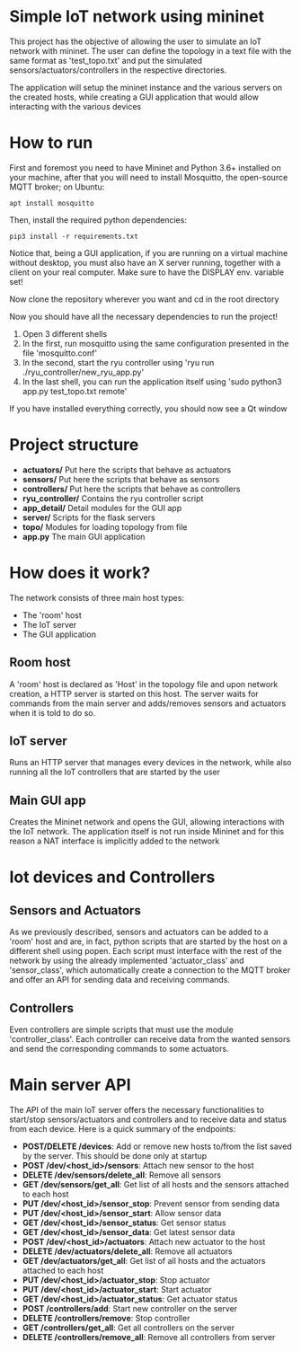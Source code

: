 # Simple IoT network using mininet

This project has the objective of allowing the user to simulate an IoT network
with mininet. The user can define the topology in a text file
with the same format as 'test_topo.txt' and put the simulated sensors/actuators/controllers
in the respective directories. 

The application will setup the mininet instance and the various servers
on the created hosts, while creating a GUI application that would allow
interacting with the various devices

# How to run

First and foremost you need to have Mininet and Python 3.6+ installed on your machine, 
after that you will need to install Mosquitto, the open-source MQTT broker;
on Ubuntu:
````
apt install mosquitto
````

Then, install the required python dependencies:
````
pip3 install -r requirements.txt
````

Notice that, being a GUI application, if you are running on
a virtual machine without desktop, you must also have an X server
running, together with a client on your real computer. Make
sure to have the DISPLAY env. variable set!

Now clone the repository wherever you want and cd in the
root directory

Now you should have all the necessary dependencies to run the project!

1. Open 3 different shells
2. In the first, run mosquitto using the same configuration presented in the file 'mosquitto.conf'
3. In the second, start the ryu controller using 'ryu run ./ryu_controller/new_ryu_app.py'
4. In the last shell, you can run the application itself using 'sudo python3 app.py test_topo.txt remote'

If you have installed everything correctly, you should now see a Qt window

# Project structure 

- **actuators/**   Put here the scripts that behave as actuators
- **sensors/**     Put here the scripts that behave as sensors
- **controllers/** Put here the scripts that behave as controllers
- **ryu_controller/** Contains the ryu controller script
- **app_detail/**  Detail modules for the GUI app
- **server/**      Scripts for the flask servers
- **topo/**        Modules for loading topology from file
- **app.py**      The main GUI application

# How does it work?

The network consists of three main host types:
- The 'room' host
- The IoT server
- The GUI application

## Room host

A 'room' host is declared as 'Host' in the topology file
and upon network creation, a HTTP server is started on this
host. The server waits for commands from the main 
server and adds/removes sensors and actuators when it
is told to do so. 

## IoT server

Runs an HTTP server that manages every devices
in the network, while also running all the IoT
controllers that are started by the user

## Main GUI app

Creates the Mininet network and opens the GUI, allowing
interactions with the IoT network. The application itself
is not run inside Mininet and for this reason a NAT
interface is implicitly added to the network 

# Iot devices and Controllers

## Sensors and Actuators

As we previously described, sensors and actuators
can be added to a 'room' host and are, in fact, python
scripts that are started by the host on a different
shell using popen. Each script must interface with
the rest of the network by using the already implemented
'actuator_class' and 'sensor_class', which automatically
create a connection to the MQTT broker and offer
an API for sending data and receiving commands.

## Controllers

Even controllers are simple scripts that must use 
the module 'controller_class'. Each controller can
receive data from the wanted sensors and send the
corresponding commands to some actuators. 

# Main server API

The API of the main IoT server offers the necessary
functionalities to start/stop sensors/actuators and
controllers and to receive data and status from each
device. Here is a quick summary of the endpoints:

- **POST/DELETE /devices**:               Add or remove new hosts to/from the list saved by the server. This should be done only at startup
- **POST /dev/<host_id>/sensors**:        Attach new sensor to the host
- **DELETE /dev/sensors/delete_all**:     Remove all sensors
- **GET /dev/sensors/get_all**:           Get list of all hosts and the sensors attached to each host
- **PUT /dev/<host_id>/sensor_stop**:     Prevent sensor from sending data
- **PUT /dev/<host_id>/sensor_start**:    Allow sensor data
- **GET /dev/<host_id>/sensor_status**:   Get sensor status
- **GET /dev/<host_id>/sensor_data**:     Get latest sensor data
- **POST /dev/<host_id>/actuators**:      Attach new actuator to the host
- **DELETE /dev/actuators/delete_all**:   Remove all actuators
- **GET /dev/actuators/get_all**:         Get list of all hosts and the actuators attached to each host
- **PUT /dev/<host_id>/actuator_stop**:   Stop actuator
- **PUT /dev/<host_id>/actuator_start**:  Start actuator
- **GET /dev/<host_id>/actuator_status**: Get actuator status
- **POST /controllers/add**:              Start new controller on the server
- **DELETE /controllers/remove**:         Stop controller
- **GET /controllers/get_all**:           Get all controllers on the server
- **DELETE /controllers/remove_all**:     Remove all controllers from server